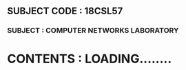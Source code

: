 ## SUBJECT CODE : 18CSL57

### SUBJECT : COMPUTER NETWORKS LABORATORY

# CONTENTS : LOADING........
